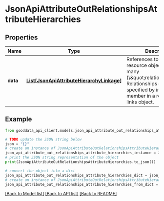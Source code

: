 # JsonApiAttributeOutRelationshipsAttributeHierarchies


## Properties

Name | Type | Description | Notes
------------ | ------------- | ------------- | -------------
**data** | [**List[JsonApiAttributeHierarchyLinkage]**](JsonApiAttributeHierarchyLinkage.md) | References to other resource objects in a to-many (\\\&quot;relationship\\\&quot;). Relationships can be specified by including a member in a resource&#39;s links object. | 

## Example

```python
from gooddata_api_client.models.json_api_attribute_out_relationships_attribute_hierarchies import JsonApiAttributeOutRelationshipsAttributeHierarchies

# TODO update the JSON string below
json = "{}"
# create an instance of JsonApiAttributeOutRelationshipsAttributeHierarchies from a JSON string
json_api_attribute_out_relationships_attribute_hierarchies_instance = JsonApiAttributeOutRelationshipsAttributeHierarchies.from_json(json)
# print the JSON string representation of the object
print(JsonApiAttributeOutRelationshipsAttributeHierarchies.to_json())

# convert the object into a dict
json_api_attribute_out_relationships_attribute_hierarchies_dict = json_api_attribute_out_relationships_attribute_hierarchies_instance.to_dict()
# create an instance of JsonApiAttributeOutRelationshipsAttributeHierarchies from a dict
json_api_attribute_out_relationships_attribute_hierarchies_from_dict = JsonApiAttributeOutRelationshipsAttributeHierarchies.from_dict(json_api_attribute_out_relationships_attribute_hierarchies_dict)
```
[[Back to Model list]](../README.md#documentation-for-models) [[Back to API list]](../README.md#documentation-for-api-endpoints) [[Back to README]](../README.md)


